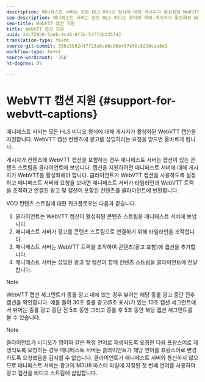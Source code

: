 ```yaml
---
description: 매니페스트 서버는 모든 HLS 비디오 형식에 대해 게시자가 활성화된 WebVTT 캡션을 지원합니다. WebVTT 캡션 컨텐츠에 광고를 삽입하라는 요청을 받으면 올바르게 됩니다.
seo-description: 매니페스트 서버는 모든 HLS 비디오 형식에 대해 게시자가 활성화된 WebVTT 캡션을 지원합니다. WebVTT 캡션 컨텐츠에 광고를 삽입하라는 요청을 받으면 올바르게 됩니다.
seo-title: WebVTT 캡션 지원
title: WebVTT 캡션 지원
uuid: 1dc728b0-5aeb-4c48-8f3b-54ff4b135742
translation-type: tm+mt
source-git-commit: 358c5b02d47f23a6adbc98e457e56c8220cae6e9
workflow-type: tm+mt
source-wordcount: '356'
ht-degree: 0%

---
```



# WebVTT 캡션 지원 {#support-for-webvtt-captions}

매니페스트 서버는 모든 HLS 비디오 형식에 대해 게시자가 활성화된 WebVTT 캡션을 지원합니다. WebVTT 캡션 컨텐츠에 광고를 삽입하라는 요청을 받으면 올바르게 됩니다.

게시자가 컨텐츠에 WebVTT 캡션을 포함하는 경우 매니페스트 서버는 캡션이 있는 콘텐츠 스트림을 클라이언트에 보냅니다. 캡션을 지원하려면 매니페스트 서버에 대해 게시자가 WebVTT를 활성화해야 합니다. 클라이언트가 WebVTT 캡션을 사용하도록 설정하고 매니페스트 서버에 요청을 보내면 매니페스트 서버가 타임라인과 WebVTT 트랙을 조작하고 연결된 광고 및 캡션이 포함된 컨텐츠를 클라이언트에 반환합니다.

VOD 컨텐츠 스트림에 대한 워크플로우는 다음과 같습니다.

1. 클라이언트는 WebVTT 캡션이 활성화된 콘텐츠 스트림을 매니페스트 서버에 보냅니다.
1. 매니페스트 서버가 광고를 콘텐츠 스트림으로 연결하기 위해 타임라인을 조작합니다.
1. 매니페스트 서버는 WebVTT 트랙을 조작하여 콘텐츠(광고 포함)에 캡션을 추가합니다.
1. 매니페스트 서버는 삽입된 광고 및 캡션과 함께 컨텐츠 스트림을 클라이언트에 전달합니다.

>[!NOTE]
>
>WebVTT 캡션 세그먼트가 중롤 광고 내에 있는 경우 뷰어는 해당 중롤 광고 중단 전후 캡션을 확인합니다. 예를 들어 30초 중롤 광고(5초 표시)가 있는 10초 캡션 세그먼트에서 뷰어는 중롤 광고 중단 전 5초 동안 그리고 중롤 후 5초 동안 해당 캡션 세그먼트를 볼 수 있습니다.

>[!NOTE]
>
>클라이언트가 비디오가 영어와 같은 특정 언어로 재생되도록 요청한 다음 프랑스어로 재생되도록 요청하는 경우 매니페스트 서버는 클라이언트가 해당 언어를 프랑스어로 변경하도록 요청했음을 감지할 수 없습니다. 클라이언트가 매니페스트 서버와 통신하지 않으므로 매니페스트 서버는 광고의 M3U8 마스터 파일에 지정된 첫 번째 언어를 사용하여 광고 캡션을 비디오 스트림에 삽입합니다.